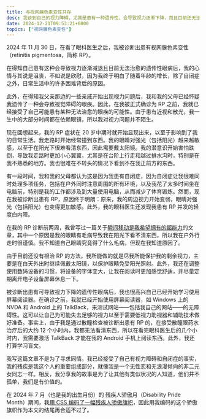 ```yaml
---
title: 与视网膜色素变性共存
desc: 我谈到自己的视力障碍，尤其是患有一种遗传性、会导致视力逐渐下降，而且目前还无法治愈的眼病。
date: 2024-12-21T09:53:21+0800
topics: ["视网膜色素变性"]
---
```


2024 年 11 月 30 日，在看了眼科医生之后，我被诊断出患有视网膜色素变性（retinitis pigmentosa，简称 RP）。

在得知自己患有这种会导致视力逐渐减退且目前无法治愈的遗传性眼病后，我的心情与其说是沮丧，不如说是欣慰，因为我终于明白了随着年龄的增长，除了自闭症之外，日常生活中的许多困难背后的原因。

此外，在得知我父亲那边的一些亲戚开始出现视力问题后，我和我的父母已经怀疑我遗传了一种会导致视觉障碍的眼疾。因此，在我被正式确诊为 RP 之前，我就已经接受了自己可能患有某种无法治愈的眼疾的可能性。由于患有近视和散光，我一生中的大部分时间都在依赖眼镜，所以我对视力问题并不陌生。

现在回想起来，我的 RP 症状在 20 岁中期时就开始显现出来，以至于影响到了我的日常生活。我走路时开始经常撞到东西。我的眼睛对强光（包括阳光）越来越敏感，以至于在阳光下很难看清东西，因此需要戴太阳镜。我的潜意识开始害怕跌倒，导致我走路时更加小心翼翼，尤其是在台阶上行走和越过排水沟时，特别是在我不熟悉的地方。我也很难在不转头的情况下看到不在我正前方的东西。

有一段时间，我和我的父母都认为这是因为我患有自闭症，因为自闭症让我很难同时处理多项任务，包括在户外同时注意周围的所有环境，以及我花了太多时间坐在电脑前，特别是我的工作都涉及到大量使用电脑，从而减少了体育锻炼。然而，现在我被诊断出患有 RP，原因终于明朗：原来，我的周边视力开始变弱，眼睛对强光（包括阳光）也变得更加敏感。此外，我的眼科医生还发现我患有 RP 并发的轻度白内障。

在我的 RP 诊断前两周，我曾写过一篇关于[瞬间移动是我希望拥有的超能力](2024-11-16-superpower-i-wish-to-have.md)的文章，其中一个原因是我的眼睛有毛病导致我在阳光下看不清东西，所以我在户外行走时很谨慎。我不知道自己眼睛究竟得了什么毛病，但现在我知道原因了。

由于目前还没有根治 RP 的方法，我所能做的就是尽我所能保护我的剩余视力，主要是在白天外出时继续佩戴太阳镜，以保护眼睛免受阳光照射。此外，我还在调整使用数码设备的习惯，将设备的字体变大，让我在阅读时更加感觉舒适，并尽量定期离开电子设备屏幕休息一下。

被诊断出患有可导致视力下降的遗传性眼病后，我也很高兴自己已经开始学习使用屏幕阅读器。在确诊之前，我就已经开始使用屏幕阅读器，如 Windows 上的 NVDA 和 Android 上的 TalkBack，来测试网站——包括我自己的网站——的无障碍性。这可以让自己为可能失去足够的视力以至于需要低视力助视器和辅助技术做好准备。事实上，由于我是通过散瞳检查被诊断出患有 RP 的，在接受散瞳眼药水治疗后的大约 12 个小时内，我都无法看清东西，所以在看完眼科医生后的几个小时内，我需要激活 TalkBack 才能在我的 Android 手机上阅读东西。此外，我还打算学习盲文。

我写这篇文章不是为了寻求同情。我已经接受了自己有视力障碍和自闭症的事实，我的残疾是我这个人的重要组成部分，就像我是一个无性恋和无浪漫倾向的非二元女同志一样。相反，我分享我的故事是为了让其他有类似状况的人知道，他们并不孤单，我们是有价值的。

在 2024 年 7 月（也是我的出生月份）的 残疾人骄傲月（Disability Pride Month）期间，我[用 CSS 编码了一幅残疾人骄傲旗帜](https://helenchong.dev/blog/posts/2024-07-23-responsive-disability-pride-flag-css/)，因此用我编码的这个骄傲旗帜作为本文的结尾再合适不过了。

<div class="flag disability-pride p-margin-top " role="img" aria-label="以 CSS 编码而成的残疾人骄傲旗帜"></div>
